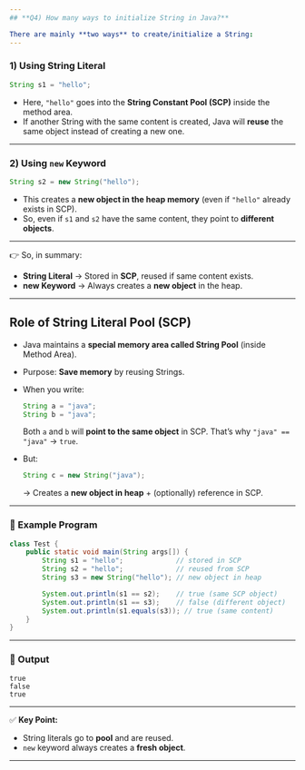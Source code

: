 ```yaml
---
## **Q4) How many ways to initialize String in Java?**

There are mainly **two ways** to create/initialize a String:
---
```


### **1) Using String Literal**

```java
String s1 = "hello";
```

- Here, `"hello"` goes into the **String Constant Pool (SCP)** inside the method area.
- If another String with the same content is created, Java will **reuse** the same object instead of creating a new one.

---

### **2) Using `new` Keyword**

```java
String s2 = new String("hello");
```

- This creates a **new object in the heap memory** (even if `"hello"` already exists in SCP).
- So, even if `s1` and `s2` have the same content, they point to **different objects**.

---

👉 So, in summary:

- **String Literal** → Stored in **SCP**, reused if same content exists.
- **new Keyword** → Always creates a **new object** in the heap.

---

## **Role of String Literal Pool (SCP)**

- Java maintains a **special memory area called String Pool** (inside Method Area).

- Purpose: **Save memory** by reusing Strings.

- When you write:

  ```java
  String a = "java";
  String b = "java";
  ```

  Both `a` and `b` will **point to the same object** in SCP.
  That’s why `"java" == "java"` → `true`.

- But:

  ```java
  String c = new String("java");
  ```

  → Creates a **new object in heap** + (optionally) reference in SCP.

---

### 🔹 Example Program

```java
class Test {
    public static void main(String args[]) {
        String s1 = "hello";             // stored in SCP
        String s2 = "hello";             // reused from SCP
        String s3 = new String("hello"); // new object in heap

        System.out.println(s1 == s2);    // true (same SCP object)
        System.out.println(s1 == s3);    // false (different object)
        System.out.println(s1.equals(s3)); // true (same content)
    }
}
```

---

### 🔹 Output

```
true
false
true
```

---

✅ **Key Point:**

- String literals go to **pool** and are reused.
- `new` keyword always creates a **fresh object**.

---
